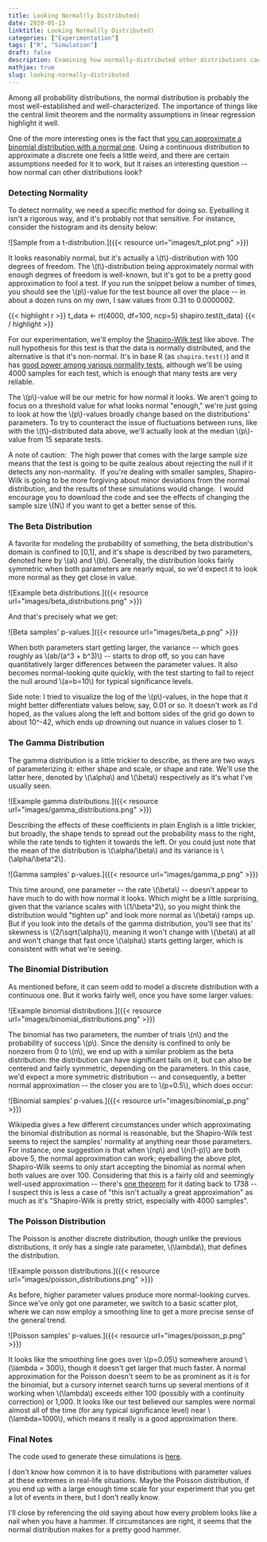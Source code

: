 ```yaml
---
title: Looking Normal(ly Distributed)
date: 2020-05-13
linktitle: Looking Normal(ly Distributed)
categories: ["Experimentation"]
tags: ["R", "Simulation"]
draft: false
description: Examining how normally-distributed other distributions can look.
mathjax: true
slug: looking-normally-distributed
---
```


Among all probability distributions, the normal distribution is probably the most well-established and well-characterized.  The importance of things like the central limit theorem and the normality assumptions in linear regression highlight it well.

One of the more interesting ones is the fact that [you can approximate a binomial distribution with a normal one](https://en.wikipedia.org/wiki/Binomial_distribution#Normal_approximation).  Using a continuous distribution to approximate a discrete one feels a little weird, and there are certain assumptions needed for it to work, but it raises an interesting question -- how normal can other distributions look?

<!--more-->

### Detecting Normality

To detect normality, we need a specific method for doing so.  Eyeballing it isn't a rigorous way, and it's probably not that sensitive.  For instance, consider the histogram and its density below:

![Sample from a t-distribution.]({{< resource url="images/t_plot.png" >}})

It looks reasonably normal, but it's actually a \\(t\\)-distribution with 100 degrees of freedom.  The \\(t\\)-distribution being approximately normal with enough degrees of freedom is well-known, but it's got to be a pretty good approximation to fool a test.  If you run the snippet below a number of times, you should see the \\(p\\)-value for the test bounce all over the place -- in about a dozen runs on my own, I saw values from 0.31 to 0.0000002.

{{< highlight r >}}
t_data <- rt(4000, df=100, ncp=5)
shapiro.test(t_data)
{{< / highlight >}}

For our experimentation, we'll employ the [Shapiro-Wilk test](https://en.wikipedia.org/wiki/Shapiro%E2%80%93Wilk_test) like above.  The null hypothesis for this test is that the data is normally distributed, and the alternative is that it's non-normal.  It's in base R (as `shapiro.test()`) and it has [good power among various normality tests](https://www.researchgate.net/publication/267205556_Power_Comparisons_of_Shapiro-Wilk_Kolmogorov-Smirnov_Lilliefors_and_Anderson-Darling_Tests), although we'll be using 4000 samples for each test, which is enough that many tests are very reliable.

The \\(p\\)-value will be our metric for how normal it looks.  We aren't going to focus on a threshold value for what looks normal "enough," we're just going to look at how the \\(p\\)-values broadly change based on the distributions' parameters.  To try to counteract the issue of fluctuations between runs, like with the \\(t\\)-distributed data above, we'll actually look at the median \\(p\\)-value from 15 separate tests.

A note of caution:  The high power that comes with the large sample size means that the test is going to be quite zealous about rejecting the null if it detects any non-normality.  If you're dealing with smaller samples, Shapiro-Wilk is going to be more forgiving about minor deviations from the normal distribution, and the results of these simulations would change.  I would encourage you to download the code and see the effects of changing the sample size \\(N\\) if you want to get a better sense of this.

### The Beta Distribution

A favorite for modeling the probability of something, the beta distribution's domain is confined to [0,1], and it's shape is described by two parameters, denoted here by \\(a\\) and \\(b\\).  Generally, the distribution looks fairly symmetric when both parameters are nearly equal, so we'd expect it to look more normal as they get close in value.

![Example beta distributions.]({{< resource url="images/beta_distributions.png" >}})

And that's precisely what we get:

![Beta samples' p-values.]({{< resource url="images/beta_p.png" >}})

When both parameters start getting larger, the variance -- which goes roughly as \\(ab/(a^3 + b^3)\\) -- starts to drop off, so you can have quantitatively larger differences between the parameter values.  It also becomes normal-looking quite quickly, with the test starting to fail to reject the null around \\(a=b=10\\) for typical significance levels.

Side note: I tried to visualize the log of the \\(p\\)-values, in the hope that it might better differentiate values below, say, 0.01 or so.  It doesn't work as I'd hoped, as the values along the left and bottom sides of the grid go down to about 10^-42, which ends up drowning out nuance in values closer to 1.

### The Gamma Distribution

The gamma distribution is a little trickier to describe, as there are two ways of parameterizing it: either shape and scale, or shape and rate.  We'll use the latter here, denoted by \\(\alpha\\) and \\(\beta\\) respectively as it's what I've usually seen.

![Example gamma distributions.]({{< resource url="images/gamma_distributions.png" >}})

Describing the effects of these coefficients in plain English is a little trickier, but broadly, the shape tends to spread out the probability mass to the right, while the rate tends to tighten it towards the left.  Or you could just note that the mean of the distribution is \\(\alpha/\beta\\) and its variance is \\(\alpha/\beta^2\\).

![Gamma samples' p-values.]({{< resource url="images/gamma_p.png" >}})

This time around, one parameter -- the rate \\(\beta\\) -- doesn't appear to have much to do with how normal it looks.  Which might be a little surprising, given that the variance scales with \\(1/\beta^2\\), so you might think the distribution would "tighten up" and look more normal as \\(\beta\\) ramps up.  But if you look into the details of the gamma distribution, you'll see that its' skewness is \\(2/\sqrt{\alpha}\\), meaning it won't change with \\(\beta\\) at all and won't change that fast once \\(\alpha\\) starts getting larger, which is consistent with what we're seeing.

### The Binomial Distribution

As mentioned before, it can seem odd to model a discrete distribution with a continuous one.  But it works fairly well, once you have some larger values:

![Example binomial distributions.]({{< resource url="images/binomial_distributions.png" >}})

The binomial has two parameters, the number of trials \\(n\\) and the probability of success \\(p\\).  Since the density is confined to only be nonzero from 0 to \\(n\\), we end up with a similar problem as the beta distribution: the distribution can have significant tails on it, but can also be centered and fairly symmetric, depending on the parameters.  In this case, we'd expect a more symmetric distribution -- and consequently, a better normal approximation -- the closer you are to \\(p=0.5\\), which does occur:

![Binomial samples' p-values.]({{< resource url="images/binomial_p.png" >}})

Wikipedia gives a few different circumstances under which approximating the binomial distribution as normal is reasonable, but the Shapiro-Wilk test seems to reject the samples' normality at anything near those parameters.  For instance, one suggestion is that when \\(np\\) and \\(n(1-p)\\) are both above 5, the normal approximation can work; eyeballing the above plot, Shapiro-Wilk seems to only start accepting the binomial as normal when both values are over 100.  Considering that this is a fairly old and seemingly well-used approximation -- there's [one theorem](https://en.wikipedia.org/wiki/De_Moivre%E2%80%93Laplace_theorem) for it dating back to 1738 -- I suspect this is less a case of "this isn't actually a great approximation" as much as it's "Shapiro-Wilk is pretty strict, especially with 4000 samples".

### The Poisson Distribution

The Poisson is another discrete distribution, though unlike the previous distributions, it only has a single rate parameter, \\(\lambda\\), that defines the distribution.

![Example poisson distributions.]({{< resource url="images/poisson_distributions.png" >}})

As before, higher parameter values produce more normal-looking curves.  Since we've only got one parameter, we switch to a basic scatter plot, where we can now employ a smoothing line to get a more precise sense of the general trend.

![Poisson samples' p-values.]({{< resource url="images/poisson_p.png" >}})

It looks like the smoothing line goes over \\(p=0.05\\) somewhere around \\(\lambda = 300\\), though it doesn't get larger that much faster.  A normal approximation for the Poisson doesn't seem to be as prominent as it is for the binomial, but a cursory internet search turns up several mentions of it working when \\(\lambda\\) exceeds either 100 (possibly with a continuity correction) or 1,000.  It looks like our test believed our samples were normal almost all of the time (for any typical significance level) near \\(\lambda=1000\\), which means it really is a good approximation there.


### Final Notes

The code used to generate these simulations is [here](code.R).

I don't know how common it is to have distributions with parameter values at these extremes in real-life situations.  Maybe the Poisson distribution, if you end up with a large enough time scale for your experiment that you get a lot of events in there, but I don't really know.

I'll close by referencing the old saying about how every problem looks like a nail when you have a hammer.  If circumstances are right, it seems that the normal distribution makes for a pretty good hammer.
